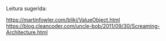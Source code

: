 

Leitura sugerida:

https://martinfowler.com/bliki/ValueObject.html
https://blog.cleancoder.com/uncle-bob/2011/09/30/Screaming-Architecture.html
